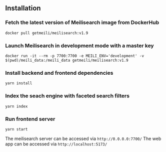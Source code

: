 ## Installation
### Fetch the latest version of Meilisearch image from DockerHub
```
docker pull getmeili/meilisearch:v1.9
```

### Launch Meilisearch in development mode with a master key
```
docker run -it --rm -p 7700:7700 -e MEILI_ENV='development' -v $(pwd)/meili_data:/meili_data getmeili/meilisearch:v1.9

```

### Install backend and frontend dependencies
```
yarn install
```

### Index the seach engine with faceted search filters
```
yarn index
```

### Run frontend server
```
yarn start
```

The meilisearch server can be accessed via `http://0.0.0.0:7700/`
The web app can be accessed via `http://localhost:5173/`
